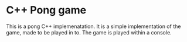 # C++ Pong game

This is a pong C++ implemenatation. It is a simple implementation of the game, made to be played in to.
The game is played within a console.
